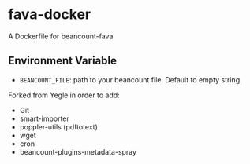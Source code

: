 # fava-docker
A Dockerfile for beancount-fava

## Environment Variable

- `BEANCOUNT_FILE`: path to your beancount file. Default to empty string.

Forked from Yegle in order to add:
- Git
- smart-importer
- poppler-utils (pdftotext)
- wget
- cron
- beancount-plugins-metadata-spray
